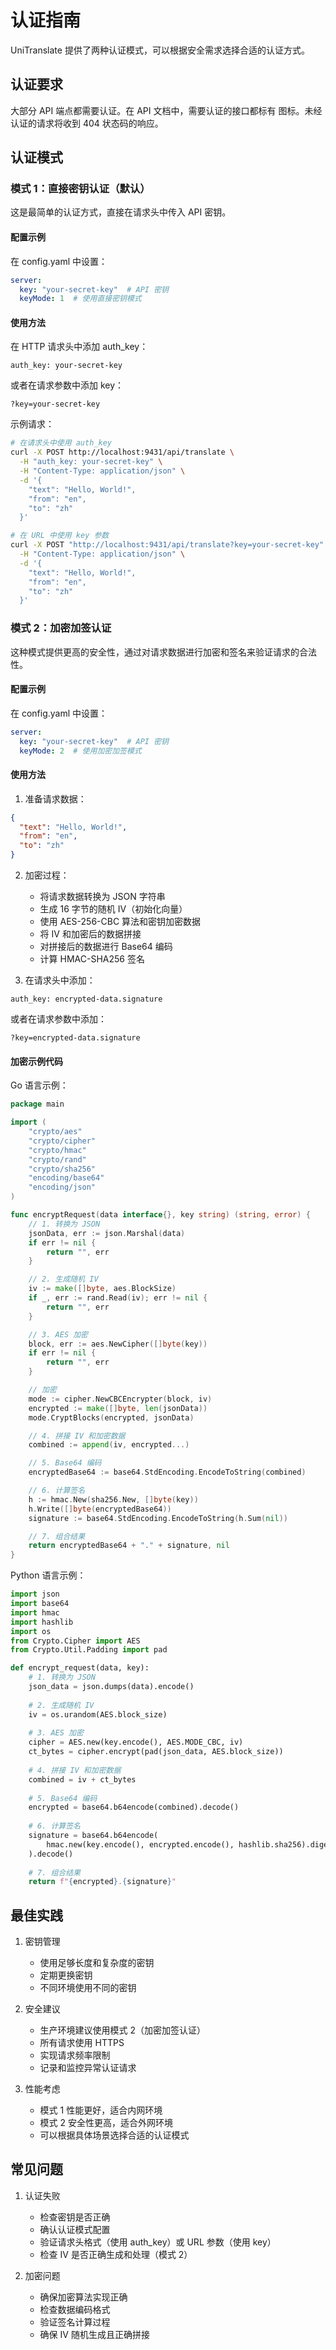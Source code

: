 # 认证指南

UniTranslate 提供了两种认证模式，可以根据安全需求选择合适的认证方式。

## 认证要求

大部分 API 端点都需要认证。在 API 文档中，需要认证的接口都标有 图标。未经认证的请求将收到 404 状态码的响应。

## 认证模式

### 模式 1：直接密钥认证（默认）

这是最简单的认证方式，直接在请求头中传入 API 密钥。

#### 配置示例

在 config.yaml 中设置：

```yaml
server:
  key: "your-secret-key"  # API 密钥
  keyMode: 1  # 使用直接密钥模式
```

#### 使用方法

在 HTTP 请求头中添加 auth_key：

```http
auth_key: your-secret-key
```

或者在请求参数中添加 key：

```http
?key=your-secret-key
```

示例请求：

```bash
# 在请求头中使用 auth_key
curl -X POST http://localhost:9431/api/translate \
  -H "auth_key: your-secret-key" \
  -H "Content-Type: application/json" \
  -d '{
    "text": "Hello, World!",
    "from": "en",
    "to": "zh"
  }'

# 在 URL 中使用 key 参数
curl -X POST "http://localhost:9431/api/translate?key=your-secret-key" \
  -H "Content-Type: application/json" \
  -d '{
    "text": "Hello, World!",
    "from": "en",
    "to": "zh"
  }'
```

### 模式 2：加密加签认证

这种模式提供更高的安全性，通过对请求数据进行加密和签名来验证请求的合法性。

#### 配置示例

在 config.yaml 中设置：

```yaml
server:
  key: "your-secret-key"  # API 密钥
  keyMode: 2  # 使用加密加签模式
```

#### 使用方法

1. 准备请求数据：
```json
{
  "text": "Hello, World!",
  "from": "en",
  "to": "zh"
}
```

2. 加密过程：
   - 将请求数据转换为 JSON 字符串
   - 生成 16 字节的随机 IV（初始化向量）
   - 使用 AES-256-CBC 算法和密钥加密数据
   - 将 IV 和加密后的数据拼接
   - 对拼接后的数据进行 Base64 编码
   - 计算 HMAC-SHA256 签名

3. 在请求头中添加：
```http
auth_key: encrypted-data.signature
```

或者在请求参数中添加：
```http
?key=encrypted-data.signature
```

#### 加密示例代码

Go 语言示例：

```go
package main

import (
    "crypto/aes"
    "crypto/cipher"
    "crypto/hmac"
    "crypto/rand"
    "crypto/sha256"
    "encoding/base64"
    "encoding/json"
)

func encryptRequest(data interface{}, key string) (string, error) {
    // 1. 转换为 JSON
    jsonData, err := json.Marshal(data)
    if err != nil {
        return "", err
    }

    // 2. 生成随机 IV
    iv := make([]byte, aes.BlockSize)
    if _, err := rand.Read(iv); err != nil {
        return "", err
    }

    // 3. AES 加密
    block, err := aes.NewCipher([]byte(key))
    if err != nil {
        return "", err
    }

    // 加密
    mode := cipher.NewCBCEncrypter(block, iv)
    encrypted := make([]byte, len(jsonData))
    mode.CryptBlocks(encrypted, jsonData)

    // 4. 拼接 IV 和加密数据
    combined := append(iv, encrypted...)

    // 5. Base64 编码
    encryptedBase64 := base64.StdEncoding.EncodeToString(combined)

    // 6. 计算签名
    h := hmac.New(sha256.New, []byte(key))
    h.Write([]byte(encryptedBase64))
    signature := base64.StdEncoding.EncodeToString(h.Sum(nil))

    // 7. 组合结果
    return encryptedBase64 + "." + signature, nil
}
```

Python 语言示例：

```python
import json
import base64
import hmac
import hashlib
import os
from Crypto.Cipher import AES
from Crypto.Util.Padding import pad

def encrypt_request(data, key):
    # 1. 转换为 JSON
    json_data = json.dumps(data).encode()
    
    # 2. 生成随机 IV
    iv = os.urandom(AES.block_size)
    
    # 3. AES 加密
    cipher = AES.new(key.encode(), AES.MODE_CBC, iv)
    ct_bytes = cipher.encrypt(pad(json_data, AES.block_size))
    
    # 4. 拼接 IV 和加密数据
    combined = iv + ct_bytes
    
    # 5. Base64 编码
    encrypted = base64.b64encode(combined).decode()
    
    # 6. 计算签名
    signature = base64.b64encode(
        hmac.new(key.encode(), encrypted.encode(), hashlib.sha256).digest()
    ).decode()
    
    # 7. 组合结果
    return f"{encrypted}.{signature}"
```

## 最佳实践

1. 密钥管理
   - 使用足够长度和复杂度的密钥
   - 定期更换密钥
   - 不同环境使用不同的密钥

2. 安全建议
   - 生产环境建议使用模式 2（加密加签认证）
   - 所有请求使用 HTTPS
   - 实现请求频率限制
   - 记录和监控异常认证请求

3. 性能考虑
   - 模式 1 性能更好，适合内网环境
   - 模式 2 安全性更高，适合外网环境
   - 可以根据具体场景选择合适的认证模式

## 常见问题

1. 认证失败
   - 检查密钥是否正确
   - 确认认证模式配置
   - 验证请求头格式（使用 auth_key）或 URL 参数（使用 key）
   - 检查 IV 是否正确生成和处理（模式 2）

2. 加密问题
   - 确保加密算法实现正确
   - 检查数据编码格式
   - 验证签名计算过程
   - 确保 IV 随机生成且正确拼接
